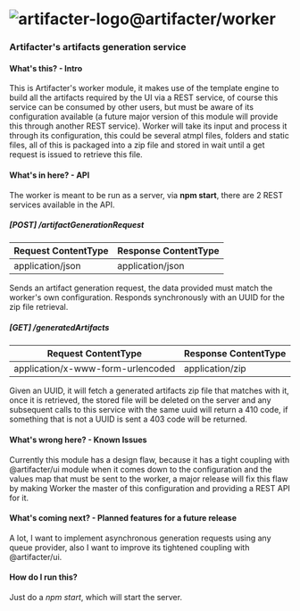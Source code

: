 # ![artifacter-logo](https://raw.githubusercontent.com/arthmoeros/artifacter-ui/master/src/rsz_artifacter-logo.png)@artifacter/worker

### Artifacter's artifacts generation service

#### What's this? - Intro
This is Artifacter's worker module, it makes use of the template engine to build all the artifacts required by the UI via a REST service, of course this service can be consumed by other users, but must be aware of its configuration available (a future major version of this module will provide this through another REST service). Worker will take its input and process it through its configuration, this could be several atmpl files, folders and static files, all of this is packaged into a zip file and stored in wait until a get request is issued to retrieve this file.

#### What's in here? - API
The worker is meant to be run as a server, via **npm start**, there are 2 REST services available in the API.

##### [POST] /artifactGenerationRequest

Request ContentType   |    Response ContentType
----- | -----
application/json | application/json

Sends an artifact generation request, the data provided must match the worker's own configuration. Responds synchronously with an UUID for the zip file retrieval.

##### [GET] /generatedArtifacts

Request ContentType   |    Response ContentType
----- | -----
application/x-www-form-urlencoded | application/zip

Given an UUID, it will fetch a generated artifacts zip file that matches with it, once it is retrieved, the stored file will be deleted on the server and any subsequent calls to this service with the same uuid will return a 410 code, if something that is not a UUID is sent a 403 code will be returned.

#### What's wrong here? - Known Issues
Currently this module has a design flaw, because it has a tight coupling with @artifacter/ui module when it comes down to the configuration and the values map that must be sent to the worker, a major release will fix this flaw by making Worker the master of this configuration and providing a REST API for it.

#### What's coming next? - Planned features for a future release
A lot, I want to implement asynchronous generation requests using any queue provider, also I want to improve its tightened coupling with @artifacter/ui.

#### How do I run this?
Just do a *npm start*, which will start the server.
